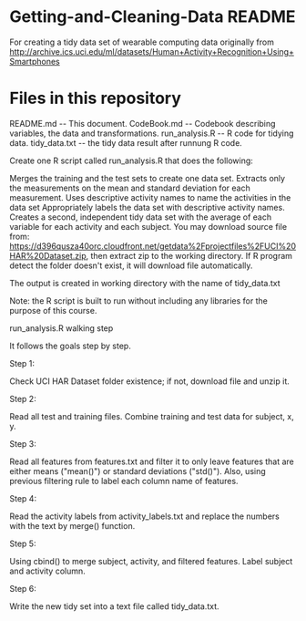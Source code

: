 # Getting-and-Cleaning-Data README

For creating a tidy data set of wearable computing data originally from http://archive.ics.uci.edu/ml/datasets/Human+Activity+Recognition+Using+Smartphones

# Files in this repository

README.md -- This document.
CodeBook.md -- Codebook describing variables, the data and transformations. 
run_analysis.R -- R code for tidying data. 
tidy_data.txt -- the tidy data result after runnung R code. 

Create one R script called run_analysis.R that does the following:

Merges the training and the test sets to create one data set.
Extracts only the measurements on the mean and standard deviation for each measurement.
Uses descriptive activity names to name the activities in the data set
Appropriately labels the data set with descriptive activity names.
Creates a second, independent tidy data set with the average of each variable for each activity and each subject.
You may download source file from: https://d396qusza40orc.cloudfront.net/getdata%2Fprojectfiles%2FUCI%20HAR%20Dataset.zip, then extract zip to the working directory. If R program detect the folder doesn't exist, it will download file automatically.

The output is created in working directory with the name of tidy_data.txt

Note: the R script is built to run without including any libraries for the purpose of this course.

run_analysis.R walking step

It follows the goals step by step.

Step 1:

Check UCI HAR Dataset folder existence; if not, download file and unzip it.

Step 2:

Read all test and training files.
Combine training and test data for subject, x, y.

Step 3:

Read all features from features.txt and filter it to only leave features that are either means ("mean()") or standard deviations ("std()").
Also, using previous filtering rule to label each column name of features.

Step 4:

Read the activity labels from activity_labels.txt and replace the numbers with the text by merge() function.

Step 5:

Using cbind() to merge subject, activity, and filtered features.
Label subject and activity column.

Step 6:

Write the new tidy set into a text file called tidy_data.txt.
